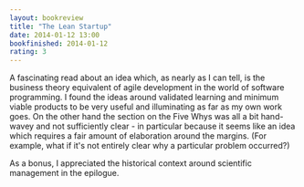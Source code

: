 ```yaml
---
layout: bookreview
title: "The Lean Startup"
date: 2014-01-12 13:00
bookfinished: 2014-01-12
rating: 3
---
```


A fascinating read about an idea which, as nearly as I can tell, is the business theory equivalent of agile development in the world of software programming.  I found the ideas around validated learning and minimum viable products to be very useful and illuminating as far as my own work goes.  On the other hand the section on the Five Whys was all a bit hand-wavey and not sufficiently clear - in particular because it seems like an idea which requires a fair amount of elaboration around the margins. (For example, what if it's not entirely clear why a particular problem occurred?)



As a bonus, I appreciated the historical context around scientific management in the epilogue.